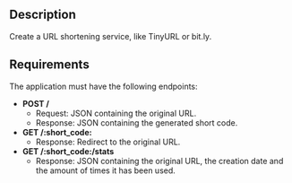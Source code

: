 ## Description

Create a URL shortening service, like TinyURL or bit.ly.

## Requirements

The application must have the following endpoints:
* **POST /**
    * Request: JSON containing the original URL.
    * Response: JSON containing the generated short code.
* **GET /:short_code:**
    * Response: Redirect to the original URL.
* **GET /:short_code:/stats**
    * Response: JSON containing the original URL, the creation date and the amount of times it has been used.
    
